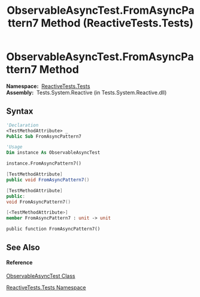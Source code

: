 ﻿---
title: ObservableAsyncTest.FromAsyncPattern7 Method  (ReactiveTests.Tests)
TOCTitle: FromAsyncPattern7 Method
ms:assetid: M:ReactiveTests.Tests.ObservableAsyncTest.FromAsyncPattern7
ms:mtpsurl: https://msdn.microsoft.com/en-us/library/reactivetests.tests.observableasynctest.fromasyncpattern7(v=VS.103)
ms:contentKeyID: 36620392
ms.date: 06/28/2011
mtps_version: v=VS.103
f1_keywords:
- ReactiveTests.Tests.ObservableAsyncTest.FromAsyncPattern7
dev_langs:
- CSharp
- JScript
- VB
- FSharp
- c++
---

# ObservableAsyncTest.FromAsyncPattern7 Method

**Namespace:**  [ReactiveTests.Tests](hh289046\(v=vs.103\).md)  
**Assembly:**  Tests.System.Reactive (in Tests.System.Reactive.dll)

## Syntax

``` vb
'Declaration
<TestMethodAttribute> _
Public Sub FromAsyncPattern7
```

``` vb
'Usage
Dim instance As ObservableAsyncTest

instance.FromAsyncPattern7()
```

``` csharp
[TestMethodAttribute]
public void FromAsyncPattern7()
```

``` c++
[TestMethodAttribute]
public:
void FromAsyncPattern7()
```

``` fsharp
[<TestMethodAttribute>]
member FromAsyncPattern7 : unit -> unit 
```

``` jscript
public function FromAsyncPattern7()
```

## See Also

#### Reference

[ObservableAsyncTest Class](hh314747\(v=vs.103\).md)

[ReactiveTests.Tests Namespace](hh289046\(v=vs.103\).md)


